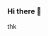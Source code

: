 ### Hi there 👋

<!--
**Nakkuk/nakkuk** is a ✨ _special_ ✨ repository because its `README.md` (this file) appears on your GitHub profile.

Here are some ideas to get you started:

- 🔭 I’m currently working on ...work
- 🌱 I’m currently learning ... busy
- 👯 I’m looking to collaborate on ...☺️
- 🤔 I’m looking for help with ... something
- 💬 Ask me about ... anything
- 📫 How to reach me: ...hell
- 😄 Pronouns: ...😋
- ⚡ Fun fact: ...🙂
-->thk
